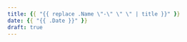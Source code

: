 ```yaml
---
title: {{ "{{ replace .Name \"-\" \" \" | title }}" }}
date: {{ "{{ .Date }}" }}
draft: true
---
```


